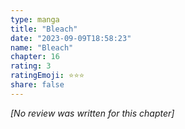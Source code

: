 ```yaml
---
type: manga
title: "Bleach"
date: "2023-09-09T18:58:23"
name: "Bleach"
chapter: 16
rating: 3
ratingEmoji: ⭐️⭐️⭐️
share: false
---
```


_[No review was written for this chapter]_
